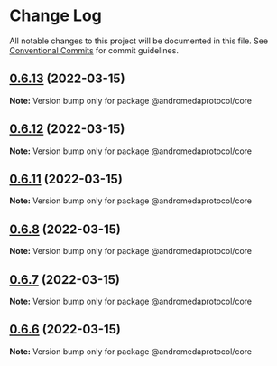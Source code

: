 # Change Log

All notable changes to this project will be documented in this file.
See [Conventional Commits](https://conventionalcommits.org) for commit guidelines.

## [0.6.13](https://github.com/andromeda-protocol/design-system/compare/@andromedaprotocol/core@0.6.7...@andromedaprotocol/core@0.6.13) (2022-03-15)

**Note:** Version bump only for package @andromedaprotocol/core





## [0.6.12](https://github.com/andromeda-protocol/design-system/compare/@andromedaprotocol/core@0.6.7...@andromedaprotocol/core@0.6.12) (2022-03-15)

**Note:** Version bump only for package @andromedaprotocol/core





## [0.6.11](https://github.com/andromeda-protocol/design-system/compare/@andromedaprotocol/core@0.6.7...@andromedaprotocol/core@0.6.11) (2022-03-15)

**Note:** Version bump only for package @andromedaprotocol/core





## [0.6.8](https://github.com/andromeda-protocol/design-system/compare/@andromedaprotocol/core@0.6.7...@andromedaprotocol/core@0.6.8) (2022-03-15)

**Note:** Version bump only for package @andromedaprotocol/core





## [0.6.7](https://github.com/andromeda-protocol/design-system/compare/@andromedaprotocol/core@0.6.6...@andromedaprotocol/core@0.6.7) (2022-03-15)

**Note:** Version bump only for package @andromedaprotocol/core

## [0.6.6](https://github.com/andromeda-protocol/design-system/compare/@andromedaprotocol/core@0.6.5...@andromedaprotocol/core@0.6.6) (2022-03-15)

**Note:** Version bump only for package @andromedaprotocol/core

